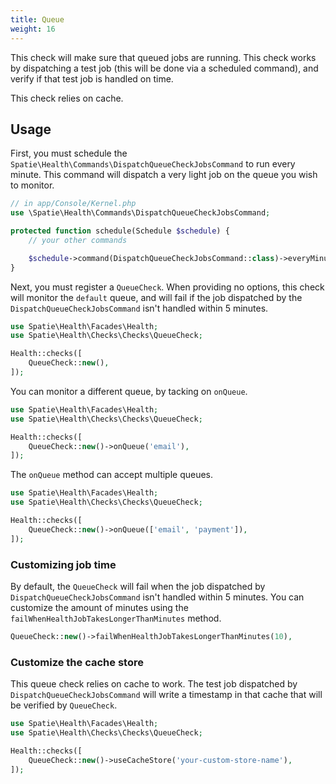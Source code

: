 ```yaml
---
title: Queue
weight: 16
---
```


This check will make sure that queued jobs are running. This check works by dispatching a test job (this will be done via a scheduled command), and verify if that test job is handled on time.

This check relies on cache.

## Usage

First, you must schedule the `Spatie\Health\Commands\DispatchQueueCheckJobsCommand` to run every minute. This command will dispatch a very light job on the queue you wish to monitor.

```php
// in app/Console/Kernel.php
use \Spatie\Health\Commands\DispatchQueueCheckJobsCommand;

protected function schedule(Schedule $schedule) {
    // your other commands

    $schedule->command(DispatchQueueCheckJobsCommand::class)->everyMinute();
}
```

Next, you must register a `QueueCheck`. When providing no options, this check will monitor the `default` queue, and will fail if the job dispatched by the `DispatchQueueCheckJobsCommand` isn't handled within 5 minutes.

```php
use Spatie\Health\Facades\Health;
use Spatie\Health\Checks\Checks\QueueCheck;

Health::checks([
    QueueCheck::new(),
]);
```

You can monitor a different queue, by tacking on `onQueue`.

```php
use Spatie\Health\Facades\Health;
use Spatie\Health\Checks\Checks\QueueCheck;

Health::checks([
    QueueCheck::new()->onQueue('email'),
]);
```

The `onQueue` method can accept multiple queues.

```php
use Spatie\Health\Facades\Health;
use Spatie\Health\Checks\Checks\QueueCheck;

Health::checks([
    QueueCheck::new()->onQueue(['email', 'payment']),
]);
```

### Customizing job time

By default, the `QueueCheck` will fail when the job dispatched by `DispatchQueueCheckJobsCommand` isn't handled within 5 minutes. You can customize the amount of minutes using the `failWhenHealthJobTakesLongerThanMinutes` method.

```php
QueueCheck::new()->failWhenHealthJobTakesLongerThanMinutes(10),
```

### Customize the cache store

This queue check relies on cache to work. The test job dispatched by `DispatchQueueCheckJobsCommand` will write a timestamp in that cache that will be verified by `QueueCheck`.

```php
use Spatie\Health\Facades\Health;
use Spatie\Health\Checks\Checks\QueueCheck;

Health::checks([
    QueueCheck::new()->useCacheStore('your-custom-store-name'),
]);
```


